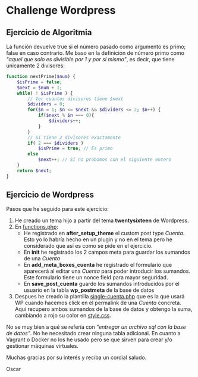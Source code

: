 # Challenge Wordpress

## Ejercicio de Algoritmia

La función devuelve true si el número pasado como argumento es primo; false en caso contrario. Me baso en la definición de número primo como *"aquel que solo es divisible por 1 y por sí mismo"*, es decir, que tiene únicamente 2 divisores:

```PHP
function nextPrime($num) {
	$isPrime = false;
	$next = $num + 1;
	while( ! $isPrime ) {
		// Ver cuantos divisores tiene $next
		$dividers = 0;
		for($n = 1; $n <= $next && $dividers <= 2; $n++) {
			if($next % $n === 0){
				$dividers++;
			}
		}
		// Si tiene 2 divisores exactamente
		if( 2 === $dividers )
			$isPrime = true; // Es primo
		else
			$next++; // Si no probamos con el siguiente entero
	}
	return $next;
}
```

## Ejercicio de Wordpress

Pasos que he seguido para este ejercicio:
1. He creado un tema hijo a partir del tema **twentysixteen** de Wordpress.
2. En [functions.php](functions.php):
   - He registrado en **after_setup_theme** el custom post type *Cuenta*. Esto yo lo habría hecho en un plugin y no en el tema pero he considerado que así es como se pide en el ejercicio.
   - En **init** he registrado los 2 campos meta para guardar los sumandos de una *Cuenta*
   - En **add_meta_boxes_cuenta** he registrado el formulario que aparecerá al editar una *Cuenta* para poder introducir los sumandos. Este formulario tiene un nonce field para mayor seguridad.
   - En **save_post_cuenta** guardo los sumandos introducidos por el usuario en la tabla **wp_postmeta** de la base de datos
3. Despues he creado la plantilla [single-cuenta.php](single-cuenta.php) que es la que usará WP cuando hacemos click en el permalink de una *Cuenta* concreta. Aquí recupero ambos sumandos de la base de datos y obtengo la suma, cambiando a rojo su color en [style.css](style.css).

No se muy bien a qué se refería con *"entregar un archivo sql con la base de datos"*. No he necesitado crear ninguna tabla adicional.
En cuanto a Vagrant o Docker no los he usado pero se que sirven para crear y/o gestionar máquinas virtuales.

Muchas gracias por su interés y reciba un cordial saludo.

Oscar
